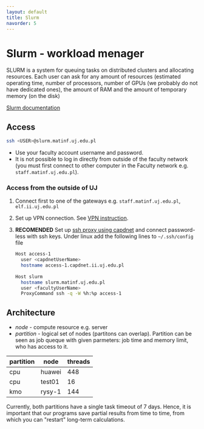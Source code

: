 ```yaml
---
layout: default
title: Slurm
navorder: 5
---
```


# Slurm - workload menager

SLURM is a system for queuing tasks on distributed clusters and allocating resources. 
Each user can ask for any amount of resources (estimated operating time, number of processors, 
number of GPUs (we probably do not have dedicated ones), the amount of RAM and the amount of temporary memory (on the disk)

[Slurm documentation](https://slurm.schedmd.com/documentation.html)

## Access

```bash
ssh <USER>@slurm.matinf.uj.edu.pl
```

* Use your faculty account username and password.
* It is not possible to log in directly from outside of the faculty network 
  (you must first connect to other computer in the Faculty network e.g. `staff.matinf.uj.edu.pl`).

### Access from the outside of UJ

1. Connect first to one of the gateways e.g. `staff.matinf.uj.edu.pl`, `elf.ii.uj.edu.pl`
2. Set up VPN connection. See [VPN instruction](https://intra.matinf.uj.edu.pl/intra,23). 
3. **RECOMENDED** Set up [ssh proxy using capdnet](capdnet-docs.md) and connect password-less with ssh keys. 
   Under linux add the following lines to `~/.ssh/config` file

   ```bash
   Host access-1 
     user <capdnetUserName> 
     hostname access-1.capdnet.ii.uj.edu.pl
     
   Host slurm 
     hostname slurm.matinf.uj.edu.pl 
     user <facultyUserName> 
     ProxyCommand ssh -q -W %h:%p access-1
   ```
 
## Architecture

* *node* - compute resource e.g. server
* *partition* - logical set of nodes (partitons can overlap). Partition can be seen as job queque with given parmeters: job time and memory limit, who has access to it.

| partition| node | threads| 
| ----  |---- | ---- |
| cpu | huawei | 448 |
| cpu | test01 | 16 |
| kmo | rysy-1 | 144 |

Currently, both partitions have a single task timeout of 7 days. 
Hence, it is important that our programs save partial results from time to time, from which you can "restart" long-term calculations.



